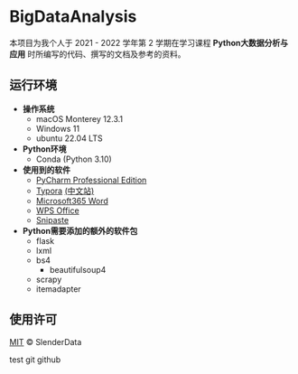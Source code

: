 # BigDataAnalysis

本项目为我个人于 2021 - 2022 学年第 2 学期在学习课程 **Python大数据分析与应用** 时所编写的代码、撰写的文档及参考的资料。

## 运行环境

- **操作系统**
  - macOS Monterey 12.3.1
  - Windows 11
  - ubuntu 22.04 LTS
- **Python环境**
  - Conda (Python 3.10)
- **使用到的软件**
  - [PyCharm Professional Edition](https://www.jetbrains.com/pycharm/)
  - [Typora](https://typora.io/) [(中文站)](https://typoraio.cn/)
  - [Microsoft365 Word](https://www.microsoft.com/microsoft-365)
  - [WPS Office](https://www.wps.com/)
  - [Snipaste](https://www.snipaste.com/)
- **Python需要添加的额外的软件包**
  - flask
  - lxml
  - bs4
    - beautifulsoup4
  - scrapy
  - itemadapter

## 使用许可

[MIT](LICENSE) © SlenderData

test git github
